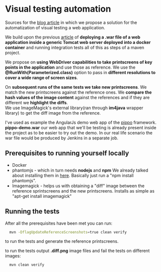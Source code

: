 # Visual testing automation

Sources for the [blog article](http://balamaci.ro/visual-testing-automation/) in which we propose a solution for the automatization of visual testing a web application.

We build upon the previous [article]() of **deploying a .war file of a web application inside a generic Tomcat web server 
deployed into a docker container** and running integration tests all of this as steps of a maven project.

We propose on **using WebDriver capabilities to take printscreens of key points in the application** and use those as 
reference. 
We use the **@RunWith(Parameterized.class)** option to pass in **different resolutions to cover a wide range of screen sizes**. 

On **subsequent runs of the same tests we take new printscreens**. We match the new printscreens against the reference ones.
We **compare the hash values of the image content** against the references and if they are different we **highlight the diffs**.  
We use ImageMagick's external library(ran through **im4java** wrapper library) to get the diff image from the reference.

I've used as example the AngularJs demo web app of the [pippo](https://github.com/decebals/pippo) framework.
**pippo-demo.war** our web app that we'll be testing is already present inside the project as to be easier to try out the demo. 
In our real life scenario the war file would be produced by Jenkins in a separate job.

## Prerequisites to running yourself locally  
  
  - Docker 
  - phantomjs - which in turn needs **nodejs** and **npm**
      We already talked about installing them in [here](http://balamaci.ro/continous-integration-with-jenkins-docker-ansible-webdriver/#webdriver). Basically just run a "npm install phantomjs".
  - Imagemagick - helps us with obtaining a "diff" image between the reference sprintscreens and the new printscreens. 
      Installs as simple as "apt-get install imagemagick"  

## Running the tests
After all the prerequisites have been met you can run:
```bash  
  mvn -DflagUpdateReferenceScreenshots=true clean verify
```   
to run the tests and generate the reference printscreens.

to run the tests output **.diff.png** image files and fail the tests on different images:
```bash  
  mvn clean verify 
```  